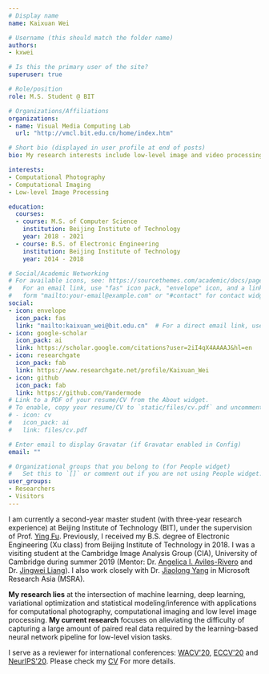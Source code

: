 ```yaml
---
# Display name
name: Kaixuan Wei

# Username (this should match the folder name)
authors:
- kxwei

# Is this the primary user of the site?
superuser: true

# Role/position
role: M.S. Student @ BIT

# Organizations/Affiliations
organizations:
- name: Visual Media Computing Lab
  url: "http://vmcl.bit.edu.cn/home/index.htm"

# Short bio (displayed in user profile at end of posts)
bio: My research interests include low-level image and video processing, computational photography and computational imaging

interests:
- Computational Photography
- Computational Imaging
- Low-level Image Processing

education:
  courses:
  - course: M.S. of Computer Science
    institution: Beijing Institute of Technology
    year: 2018 - 2021
  - course: B.S. of Electronic Engineering
    institution: Beijing Institute of Technology
    year: 2014 - 2018

# Social/Academic Networking
# For available icons, see: https://sourcethemes.com/academic/docs/page-builder/#icons
#   For an email link, use "fas" icon pack, "envelope" icon, and a link in the
#   form "mailto:your-email@example.com" or "#contact" for contact widget.
social:
- icon: envelope
  icon_pack: fas
  link: "mailto:kaixuan_wei@bit.edu.cn"  # For a direct email link, use "mailto:test@example.org".
- icon: google-scholar
  icon_pack: ai
  link: https://scholar.google.com/citations?user=2iI4qX4AAAAJ&hl=en
- icon: researchgate
  icon_pack: fab
  link: https://www.researchgate.net/profile/Kaixuan_Wei
- icon: github
  icon_pack: fab
  link: https://github.com/Vandermode
# Link to a PDF of your resume/CV from the About widget.
# To enable, copy your resume/CV to `static/files/cv.pdf` and uncomment the lines below.
# - icon: cv
#   icon_pack: ai
#   link: files/cv.pdf

# Enter email to display Gravatar (if Gravatar enabled in Config)
email: ""

# Organizational groups that you belong to (for People widget)
#   Set this to `[]` or comment out if you are not using People widget.
user_groups:
- Researchers
- Visitors
---
```


I am currently a second-year master student (with three-year research experience) at Beijing Institute of Technology (BIT), under the supervision of Prof. [Ying Fu](https://ying-fu.github.io/). Previously, I received my B.S. degree of Electronic Engineering (Xu class) from Beijing Institute of Technology in 2018. I was a visiting student at the Cambridge Image Analysis Group (CIA), University of Cambridge during summer 2019 (Mentor: Dr. [Angelica I. Aviles-Rivero](https://angelicaiaviles.wordpress.com/) and Dr. [Jingwei Liang](https://jliang993.github.io/)). I also work closely with Dr. [Jiaolong Yang](http://jlyang.org/) in Microsoft Research Asia (MSRA). 

**My research lies** at the intersection of machine learning, deep learning, variational optimization and statistical modeling/inference with applications for computational photography, computational imaging and low level image processing. 
**My current research** focuses on alleviating the difficulty of capturing a large amount of paired real data required by the learning-based neural network pipeline for low-level vision tasks. 

I serve as a reviewer for international conferences: [WACV'20](https://wacv20.wacv.net/), [ECCV'20](https://eccv2020.eu/) and [NeurIPS'20](https://nips.cc/Conferences/2020).
Please check my [CV](/files/CV_kxwei.pdf) For more details.
<!-- and [Research Statement](/files/ps.pdf). -->